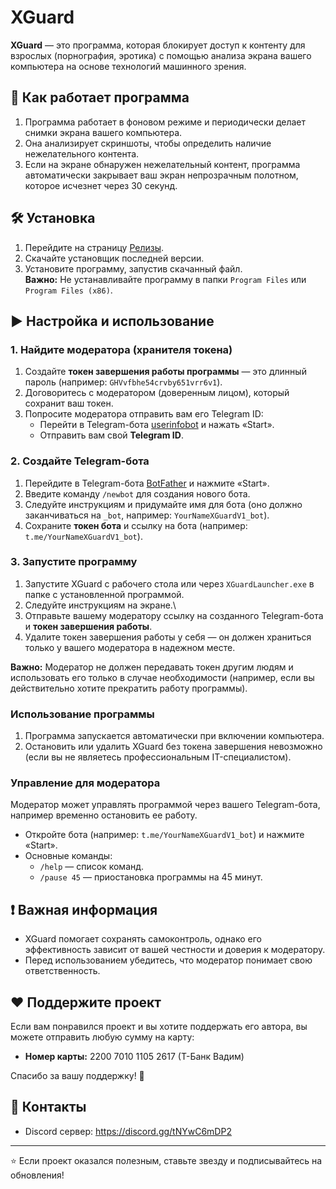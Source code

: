 # XGuard

**XGuard** — это программа, которая блокирует доступ к контенту для взрослых (порнография, эротика) с помощью анализа экрана вашего компьютера на основе технологий машинного зрения.

## 🔧️ Как работает программа
1. Программа работает в фоновом режиме и периодически делает снимки экрана вашего компьютера.
2. Она анализирует скриншоты, чтобы определить наличие нежелательного контента.
3. Если на экране обнаружен нежелательный контент, программа автоматически закрывает ваш экран непрозрачным полотном, которое исчезнет через 30 секунд.

## 🛠 Установка
1. Перейдите на страницу [Релизы](https://github.com/YellowRecursion/x-guard/releases).
2. Скачайте установщик последней версии.
3. Установите программу, запустив скачанный файл.\
   **Важно:** Не устанавливайте программу в папки `Program Files` или `Program Files (x86)`.

## ▶️ Настройка и использование
### 1. Найдите модератора (хранителя токена)
1. Создайте **токен завершения работы программы** — это длинный пароль (например: `GHVvfbhe54crvby651vrr6v1`).
2. Договоритесь с модератором (доверенным лицом), который сохранит ваш токен.
3. Попросите модератора отправить вам его Telegram ID:
   - Перейти в Telegram-бота [userinfobot](https://t.me/userinfobot) и нажать «Start».
   - Отправить вам свой **Telegram ID**.

### 2. Создайте Telegram-бота
1. Перейдите в Telegram-бота [BotFather](https://t.me/BotFather) и нажмите «Start».
2. Введите команду `/newbot` для создания нового бота.
3. Следуйте инструкциям и придумайте имя для бота (оно должно заканчиваться на `_bot`, например: `YourNameXGuardV1_bot`).
4. Сохраните **токен бота** и ссылку на бота (например: `t.me/YourNameXGuardV1_bot`).

### 3. Запустите программу
1. Запустите XGuard с рабочего стола или через `XGuardLauncher.exe` в папке с установленной программой.
2. Следуйте инструкциям на экране.\
3. Отправьте вашему модератору ссылку на созданного Telegram-бота и **токен завершения работы**.
4. Удалите токен завершения работы у себя — он должен храниться только у вашего модератора в надежном месте.

**Важно:** Модератор не должен передавать токен другим людям и использовать его только в случае необходимости (например, если вы действительно хотите прекратить работу программы).

### Использование программы
1. Программа запускается автоматически при включении компьютера.
2. Остановить или удалить XGuard без токена завершения невозможно (если вы не являетесь профессиональным IT-специалистом).

### Управление для модератора
Модератор может управлять программой через вашего Telegram-бота, например временно остановить ее работу.
- Откройте бота (например: `t.me/YourNameXGuardV1_bot`) и нажмите «Start».
- Основные команды:
  - `/help` — список команд.
  - `/pause 45` — приостановка программы на 45 минут.

## ❗️ Важная информация
- XGuard помогает сохранять самоконтроль, однако его эффективность зависит от вашей честности и доверия к модератору.
- Перед использованием убедитесь, что модератор понимает свою ответственность.

## ❤️ Поддержите проект
Если вам понравился проект и вы хотите поддержать его автора, вы можете отправить любую сумму на карту:
- **Номер карты:** 2200 7010 1105 2617 (Т-Банк Вадим)

Спасибо за вашу поддержку! 🙏

## 📧 Контакты
- Discord сервер: https://discord.gg/tNYwC6mDP2

---

⭐️ Если проект оказался полезным, ставьте звезду и подписывайтесь на обновления!
